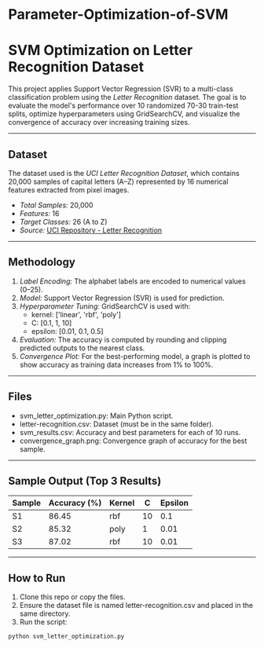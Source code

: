 # Parameter-Optimization-of-SVM
# SVM Optimization on Letter Recognition Dataset

This project applies Support Vector Regression (SVR) to a multi-class classification problem using the *Letter Recognition* dataset. The goal is to evaluate the model's performance over 10 randomized 70-30 train-test splits, optimize hyperparameters using GridSearchCV, and visualize the convergence of accuracy over increasing training sizes.

---

## Dataset

The dataset used is the *UCI Letter Recognition Dataset*, which contains 20,000 samples of capital letters (A–Z) represented by 16 numerical features extracted from pixel images.

- *Total Samples:* 20,000
- *Features:* 16
- *Target Classes:* 26 (A to Z)
- *Source:* [UCI Repository - Letter Recognition](https://archive.ics.uci.edu/ml/datasets/letter+recognition)

---

## Methodology

1. *Label Encoding:* The alphabet labels are encoded to numerical values (0–25).
2. *Model:* Support Vector Regression (SVR) is used for prediction.
3. *Hyperparameter Tuning:* GridSearchCV is used with:
   - kernel: ['linear', 'rbf', 'poly']
   - C: [0.1, 1, 10]
   - epsilon: [0.01, 0.1, 0.5]
4. *Evaluation:* The accuracy is computed by rounding and clipping predicted outputs to the nearest class.
5. *Convergence Plot:* For the best-performing model, a graph is plotted to show accuracy as training data increases from 1% to 100%.

---

##  Files

- svm_letter_optimization.py: Main Python script.
- letter-recognition.csv: Dataset (must be in the same folder).
- svm_results.csv: Accuracy and best parameters for each of 10 runs.
- convergence_graph.png: Convergence graph of accuracy for the best sample.

---

## Sample Output (Top 3 Results)

| Sample | Accuracy (%) | Kernel | C   | Epsilon |
|--------|--------------|--------|-----|---------|
| S1     | 86.45        | rbf    | 10  | 0.1     |
| S2     | 85.32        | poly   | 1   | 0.01    |
| S3     | 87.02        | rbf    | 10  | 0.01    |

---

##  How to Run

1. Clone this repo or copy the files.
2. Ensure the dataset file is named letter-recognition.csv and placed in the same directory.
3. Run the script:

```bash
python svm_letter_optimization.py

